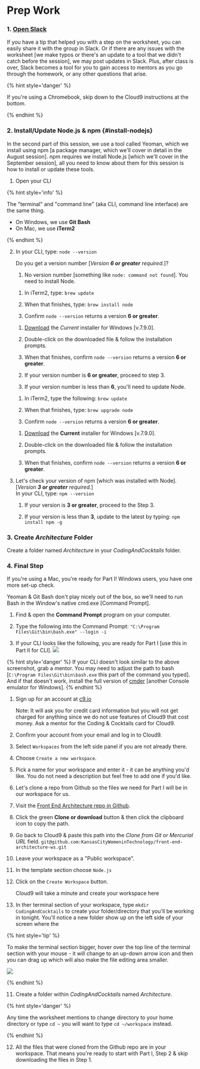# Prep Work

### 1. <a href="slack://channel?team=T06BZHS4U&id=C0BGBKGG6">Open Slack</a>

If you have a tip that helped you with a step on the worksheet, you can easily share it with the group in Slack. Or if there are any issues with the worksheet [we make typos or there's an update to a tool that we didn't catch before the session], we may post updates in Slack. Plus, after class is over, Slack becomes a tool for you to gain access to mentors as you go through the homework, or any other questions that arise.

{% hint style='danger' %}

If you're using a Chromebook, skip down to the Cloud9 instructions at the bottom.

{% endhint %}

### 2. Install/Update Node.js & npm {#install-nodejs}

In the second part of this session, we use a tool called Yeoman, which we install using npm [a package manager, which we'll cover in detail in the August session]. npm requires we install Node.js [which we'll cover in the September session], all you need to know about them for this session is how to install or update these tools.

1.  Open your CLI

{% hint style='info' %}

The "terminal" and "command line" (aka CLI, command line interface) are the same thing.
- On Windows, we use **Git Bash**
- On Mac, we use **iTerm2**

{% endhint %}

2.  In your CLI, type: ``node --version``

    Do you get a version number [_Version **6 or greater** required._]?

    1. No version number [something like `node: command not found`]. You need to install Node.

      <!--sec data-title="Mac - Install Node" data-id="sectionInstallMac" data-show=true data-collapse=true ces-->

      1. In iTerm2, type: ``brew update``

      2. When that finishes, type: ``brew install node``

      3. Confirm ``node --version`` returns a version **6 or greater**.

      <!--endsec-->

      <!--sec data-title="Windows - Install Node" data-id="sectionInstallWindows" data-show=true data-collapse=true ces-->

      1. [Download](https://nodejs.org/en/) the _Current_ installer for Windows [v.7.9.0].

      2. Double-click on the downloaded file & follow the installation prompts.

      3. When that finishes, confirm ``node --version`` returns a version **6 or greater**.

      <!--endsec-->

    2. If your version number is **6 or greater**, proceed to step 3.

    2. If your version number is less than **6**, you'll need to update Node.

      <!--sec data-title="Mac - Update Node" data-id="sectionUpdateMac" data-show=true data-collapse=true ces-->

      1. In iTerm2, type the following: ``brew update``

      2. When that finishes, type: ``brew upgrade node``

      3. Confirm ``node --version`` returns a version **6 or greater**.

      <!--endsec-->

      <!--sec data-title="Windows - Update Node" data-id="sectionUpdateWindows" data-show=true data-collapse=true ces-->

      1. [Download](https://nodejs.org/en/) the **Current** installer for Windows [v.7.9.0].

      2. Double-click on the downloaded file & follow the installation prompts.

      3. When that finishes, confirm ``node --version`` returns a version **6 or greater**.

      <!--endsec-->  

3. Let's check your version of npm [which was installed with Node]. [_Version **3 or greater** required._]  
   In your CLI, type: ``npm --version``  

   1. If your version is **3 or greater**, proceed to the Step 3.

   2. If your version is less than **3**, update to the latest by typing: ``npm install npm -g``

### 3. Create _Architecture_ Folder

Create a folder named _Architecture_ in your _CodingAndCocktails_ folder.

### 4. Final Step

If you're using a Mac, you're ready for Part I! Windows users, you have one more set-up check.

<!--sec data-title="Windows" data-id="cliWindowsException" data-show=true data-collapse=true ces-->

Yeoman & Git Bash don't play nicely out of the box, so we'll need to run Bash in the Window's native cmd.exe [Command Prompt].

1. Find & open the **Command Prompt** program on your computer.

2. Type the following into the Command Prompt: ``"C:\Program Files\Git\bin\bash.exe" --login -i``

3. If your CLI looks like the following, you are ready for Part I [use this in Part II for CLI].
![](../assets/images/windows-cmd-bash.png)

{% hint style='danger' %}
If your CLI doesn't look similar to the above screenshot, grab a mentor. You may need to adjust the path to bash [``C:\Program Files\Git\bin\bash.exe`` this part of the command you typed]. And if that doesn't work, install the full version of [cmder](http://cmder.net/) [another Console emulator for Windows].
{% endhint %}

<!--endsec-->

<!--sec data-title="Chromebooks Only: Cloud9 Instructions" data-id="section0" data-show=true data-collapse=true ces-->

1. Sign up for an account at [c9.io](https://c9.io)

   Note: It will ask you for credit card information but you will not get charged for anything since we do not use features of Cloud9 that cost money. Ask a mentor for the Coding & Cocktails card for Cloud9.

2. Confirm your account from your email and log in to Cloud9.

3. Select `Workspaces` from the left side panel if you are not already there.

4. Choose `Create a new workspace`.

5. Pick a name for your workspace and enter it - it can be anything you'd like.  You do not need a description but feel free to add one if you'd like.

6. Let's clone a repo from Github so the files we need for Part I will be in our workspace for us.

  1. Visit the [Front End Architecture repo in Github](https://github.com/KansasCityWomeninTechnology/front-end-architecture-ws).

  2. Click the green **Clone or download** button & then click the clipboard icon to copy the path.

  3. Go back to Cloud9 & paste this path into the *Clone from Git or Mercurial URL* field. `git@github.com:KansasCityWomeninTechnology/front-end-architecture-ws.git`

7. Leave your workspace as a "Public workspace".

8. In the template section choose `Node.js`

9. Click on the `Create Workspace` button.

   Cloud9 will take a minute and create your workspace here

10. In ther terminal section of your workspace, type `mkdir CodingAndCocktails` to create your folder/directory that you'll be working in tonight. You'll notice a new folder show up on the left side of your screen where the

{% hint style='tip' %}

To make the terminal section bigger, hover over the top line of the terminal section with your mouse - it will change to an up-down arrow icon and then you can drag up which will also make the file editing area smaller.

![](../assets/images/c9_terminal.png)

{% endhint %}

11. Create a folder within _CodingAndCocktails_ named _Architecture_.

{% hint style='danger' %}

Any time the worksheet mentions to change directory to your home directory or type `cd ~` you will want to type `cd ~/workspace` instead.

{% endhint %}

12. All the files that were cloned from the Github repo are in your workspace. That means you're ready to start with Part I, Step 2 & skip downloading the files in Step 1.

<!--endsec-->

